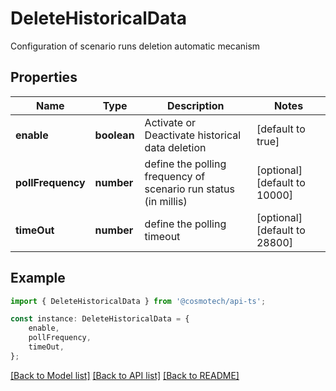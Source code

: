 # DeleteHistoricalData

Configuration of scenario runs deletion automatic mecanism

## Properties

Name | Type | Description | Notes
------------ | ------------- | ------------- | -------------
**enable** | **boolean** | Activate or Deactivate historical data deletion | [default to true]
**pollFrequency** | **number** | define the polling frequency of scenario run status (in millis) | [optional] [default to 10000]
**timeOut** | **number** | define the polling timeout | [optional] [default to 28800]

## Example

```typescript
import { DeleteHistoricalData } from '@cosmotech/api-ts';

const instance: DeleteHistoricalData = {
    enable,
    pollFrequency,
    timeOut,
};
```

[[Back to Model list]](../README.md#documentation-for-models) [[Back to API list]](../README.md#documentation-for-api-endpoints) [[Back to README]](../README.md)
